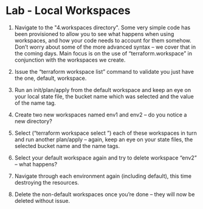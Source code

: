 # Lab - Local Workspaces

1. Navigate to the "4.workspaces directory". Some very simple code has been provisioned to allow you to see what happens when using workspaces, and how your code needs to account for them somehow.
Don’t worry about some of the more advanced syntax – we cover that in the coming days.
Main focus is on the use of “terraform.workspace” in conjunction with the workspaces we create.

2. Issue the “terraform workspace list” command to validate you just have the one, default, workspace.

3. Run an init/plan/apply from the default workspace and keep an eye on your local state file, the bucket name which was selected and the value of the name tag.

4. Create two new workspaces named env1 and env2 – do you notice a new directory?

5. Select (“terraform workspace select <name>”) each of these workspaces in turn and run another plan/apply – again, keep an eye on your state files, the selected bucket name and the name tags.

6. Select your default workspace again and try to delete workspace “env2” – what happens?

7. Navigate through each environment again (including default), this time destroying the resources.

8. Delete the non-default workspaces once you’re done – they will now be deleted without issue.

